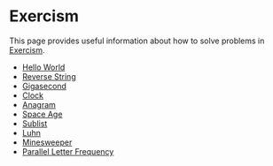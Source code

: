 # Exercism

This page provides useful information about how to solve problems in [Exercism].

- [Hello World](hello-world/README.md)
- [Reverse String](reverse-string/README.md)
- [Gigasecond](gigasecond/README.md)
- [Clock](clock/README.md)
- [Anagram](anagram/README.md)
- [Space Age](space-age/README.md)
- [Sublist](sublist/README.md)
- [Luhn](luhn/README.md)
- [Minesweeper](minesweeper/README.md)
- [Parallel Letter Frequency](parallel-letter-frequency/README.md)

[Exercism]: https://exercism.org/
